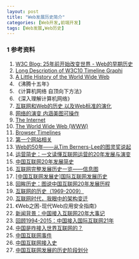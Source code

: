 ```yaml
---
layout: post
title: "Web发展历史简介"
categories: [Web开发,前端开发]
tags: [Web发展,Web历史]
---
```






### 1 参考资料

1. [W3C Blog: 25年前开始改变世界 - Web的早期历史](http://www.chinaw3c.org/archives/1446/)
2. [Long Description of W3C10 Timeline Graphi](https://www.w3.org/2005/01/timelines/description)
3. [A Little History of the World Wide Web](https://www.w3.org/History.html)
4. 《沸腾十五年》
5. 《计算机网络 自顶向下方法》
6. 《深入理解计算机网络》
7. [互联网和Web的历史 以及Web标准的演化](http://www.poluoluo.com/jzxy/200910/67371.html)
8. [网络的演变 内涵美图可操作](http://www.evolutionoftheweb.com/)
9. [The Internet](http://www.livinginternet.com/)
10. [The World Wide Web (WWW)](http://www.livinginternet.com/w/w.htm)
11. [Browser Timelines](http://www.blooberry.com/indexdot/history/browsers.htm)
12. [第一个网站相关](http://info.cern.ch/)
13. [Web的50年——从Tim Berners-Lee的图灵奖说起](https://zhuanlan.zhihu.com/p/26191617)
14. [运营简史：一文读懂互联网运营的20年发展与演变](https://www.huxiu.com/article/176091.html)
15. [中国互联网20年发展简史](https://sanwen8.cn/p/2eagMhd.html)
16. [互联网完整发展历史一览——信息图](http://www.199it.com/archives/359562.html)
17. [[中国互联网发展史]国际互联网发展历史](http://www.t262.com/read/130756.html)
18. [回眸历史：图说中国互联网20年发展历程](http://mt.sohu.com/20151215/n431294459.shtml)
19. [互联网的历史（1969-2009）](http://www.guancha.cn/YiYanWang/2014_04_15_222111.shtml)
20. [互联网时代，我眼中的架构变迁](http://mt.sohu.com/it/d20170112/124179209_466839.shtml)
21. 《Web之困-现代Web应用安全指南》
22. [新闻背景：中国接入互联网20年大事记](http://news.xinhuanet.com/tech/2014-04/19/c_1110314777.htm)
23. [回顾1994-2015：中国接入国际互联网21年](http://hb.qq.com/a/20151217/031075.htm)
24. [中国是咋接入世界互联网的？](http://tech.sina.com.cn/d/2016-04-20/doc-ifxriqqv6368855.shtml)
25. [中国互联网事件](http://news.cntv.cn/special/zghlw20n/)
26. [中国互联网接入史](http://www.isc.org.cn/ihf/info.php?cid=217)
27. [中国互联网发展的历史阶段划分](http://blog.sina.com.cn/s/blog_9b8039d90102vs8z.html)